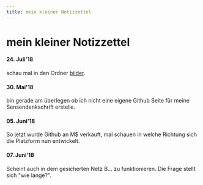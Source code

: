 ```yaml
---   
title: mein kleiner Notizzettel
--- 
```


mein kleiner Notizzettel
============================================

#### 24. Juli'18
schau mal in den Ordner [bilder](bilder).

#### 30. Mai'18
bin gerade am überlegen ob ich nicht eine eigene Github Seite für meine Sensendenkschrift erstelle.

#### 05. Juni'18
So jetzt wurde Github an M$ verkauft, mal schauen in welche Richtung sich die Platzform nun entwickelt.

#### 07. Juni'18
Scheint auch in dem gesicherten Netz B... zu funktionieren. Die Frage stellt sich "wie lange?".





